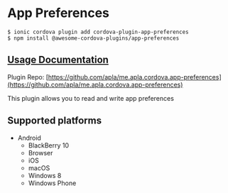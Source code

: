 # App Preferences

```text
$ ionic cordova plugin add cordova-plugin-app-preferences
$ npm install @awesome-cordova-plugins/app-preferences
```

## [Usage Documentation](https://danielsogl.gitbook.io/awesome-cordova-plugins/plugins/app-preferences/)

Plugin Repo: [https://github.com/apla/me.apla.cordova.app-preferences](https://github.com/apla/me.apla.cordova.app-preferences)

This plugin allows you to read and write app preferences

## Supported platforms

* Android
  * BlackBerry 10
  * Browser
  * iOS
  * macOS
  * Windows 8
  * Windows Phone

